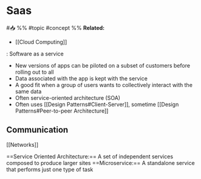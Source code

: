 # Saas
#📥 
%%
#topic
#concept
%%
**Related:**
-  [[Cloud Computing]]


: Software as a service 

- New versions of apps can be piloted on a subset of customers before rolling out to all
- Data associated with the app is kept with the service
- A good fit when a group of users wants to collectively interact with the same data
- Often service-oriented architecture (SOA)
- Often uses [[Design Patterns#Client-Server]], sometime [[Design Patterns#Peer-to-peer Architecture]]


## Communication
[[Networks]]

==Service Oriented Architecture:== A set of independent services composed to produce larger sites
==Microservice:== A standalone service that performs just one type of task